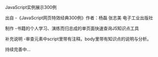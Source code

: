 JavaScript实例展示300例

出自
-《JavaScript网页特效经典300例》作者：杨磊 张志美 电子工业出版社

制作
-书籍的个人学习、演练而归总成的单页面快速查询JS知识点工具

补充说明
-审查元素中script里带有注释。body里带有知识点的说明与分析。

持续完善中...


